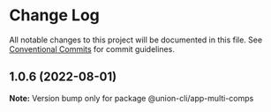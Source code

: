 # Change Log

All notable changes to this project will be documented in this file.
See [Conventional Commits](https://conventionalcommits.org) for commit guidelines.

## 1.0.6 (2022-08-01)

**Note:** Version bump only for package @union-cli/app-multi-comps
